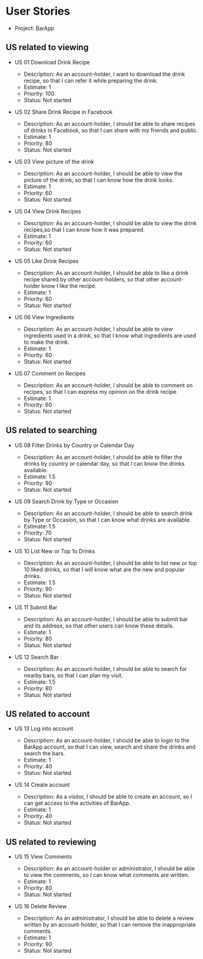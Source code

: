 # User Stories
 
- Project: BarApp
 
## US related to viewing
 
- US 01 Download Drink Recipe
    - Description: As an account-holder, I want to download the drink recipe, so that I can refer it while preparing the drink.
    - Estimate: 1
    - Priority: 100
    - Status: Not started
 
- US 02 Share Drink Recipe in Facebook
    - Description: As an account-holder, I should be able to share recipes of drinks in Facebook, so that I can share with my friends and public.
    - Estimate: 1
    - Priority: 80
    - Status: Not started
 
- US 03 View picture of the drink
    - Description: As an account-holder, I should be able to view the picture of the drink, so that I can know how the drink looks.
    - Estimate: 1
    - Priority: 60
    - Status: Not started
 
- US 04 View Drink Recipes
    - Description: As an account-holder, I should be able to view the drink recipes,so that I can know how it was prepared.
    - Estimate: 1
    - Priority: 60
    - Status: Not started
 
- US 05 Like Drink Recipes
    - Description: As an account-holder, I should be able to like a drink recipe shared by other account-holders, so that other account-holder know I like the recipe.
    - Estimate: 1
    - Priority: 60
    - Status: Not started
 
- US 06 View Ingredients
    - Description: As an account-holder, I should be able to view ingredients used in a drink, so that I know what ingredients are used to make the drink.
    - Estimate: 1
    - Priority: 60
    - Status: Not started
 
- US 07 Comment on Recipes
    - Description: As an account-holder, I should be able to comment on recipes, so that I can express my opinion on the drink recipe.
    - Estimate: 1
    - Priority: 60
    - Status: Not started
 
## US related to searching
 
- US 08 Filter Drinks by Country or Calendar Day
    - Description: As an account-holder, I should be able to filter the drinks by country or calendar day, so that I can know the drinks available.
    - Estimate: 1.5
    - Priority: 90
    - Status: Not started
 
- US 09 Search Drink by Type or Occasion
    - Description: As an account-holder, I should be able to search drink by Type or Occasion, so that I can know what drinks are available.
    - Estimate: 1.5
    - Priority: 70
    - Status: Not started
 
- US 10 List New or Top 1o Drinks
    - Description: As an account-holder, I should be able to list new or top 10 liked drinks, so that I will know what are the new and popular drinks.
    - Estimate: 1.5
    - Priority: 90
    - Status: Not started
 
- US 11 Submit Bar
    - Description: As an account-holder, I should be able to submit bar and its address, so that other users can know these details.
    - Estimate: 1
    - Priority: 80
    - Status: Not started
 
- US 12 Search Bar
    - Description: As an account-holder, I should be able to search for nearby bars, so that I can plan my visit.
    - Estimate: 1.5
    - Priority: 80
    - Status: Not started
 
## US related to account
 
- US 13 Log into account
    - Description: As an account-holder, I should be able to login to the BarApp account, so that I can view, search and share the drinks and search the bars.
    - Estimate: 1
    - Priority: 40
    - Status: Not started
 
- US 14 Create account
    - Description: As a visitor, I should be able to create an account, so I can get access to the activities of BarApp.
    - Estimate: 1
    - Priority: 40
    - Status: Not started
 
## US related to reviewing
 
- US 15 View Comments
    - Description: As an account-holder or administrator, I should be able to view the comments, so I can know what comments are written.
    - Estimate: 1
    - Priority: 80
    - Status: Not started
 
- US 16 Delete Review
    - Description: As an administrator, I should be able to delete a review written by an account-holder, so that I can remove the inappropriate comments.
    - Estimate: 1
    - Priority: 90
    - Status: Not started